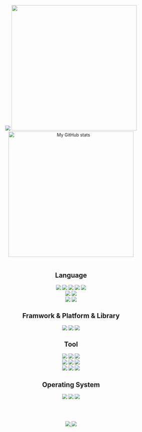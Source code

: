 <div align='center'>
  <img src="https://capsule-render.vercel.app/api?type=Waving&color=auto&height=200&section=header&text=BaeJoonSoo&fontSize=50&fontAlign=80&fontAlignY=30&animation=twinkling&desc=Front-end%20Developer&descAlign=85&descAlignY=50&fontColor=FFFFFF"/>
  
  <img src="https://github-readme-stats.vercel.app/api/top-langs/?username=baejoonsoo&langs_count=10&layout=compact&icon_color=2d77dc&title_color=2d77dc&text_color=ffffff&bg_color=0d1117&count_private=true" width=400px/>
  <br>
  <img align="center" alt="My GitHub stats" src="https://github-readme-stats.qwerty541.vercel.app/api?username=baejoonsoo&show_icons=true&include_all_commits=true&count_private=true&cache_seconds=1800&icon_color=2d77dc&title_color=2d77dc&text_color=ffffff&bg_color=0d1117" width=400px/>
  <br>
  <br>
  
  ## Language
  <img src="https://img.shields.io/badge/c-%2300599C.svg?style=for-the-badge&logo=c&logoColor=white">
  <img src="https://img.shields.io/badge/c++-%2300599C.svg?style=for-the-badge&logo=c%2B%2B&logoColor=white">
  <img src="https://img.shields.io/badge/python-3776AB.svg?style=for-the-badge&logo=python&logoColor=white">
  <img src="https://img.shields.io/badge/java-%23323330.svg?style=for-the-badge&logo=java&logoColor=%23F7DF1E">
  <img src="https://img.shields.io/badge/Go-%23039BE5.svg?style=for-the-badge&logo=Go&logoColor=white">
  <br>
  <img src="https://img.shields.io/badge/javaScript-%23323330.svg?style=for-the-badge&logo=javascript&logoColor=%23F7DF1E">
  <img src="https://img.shields.io/badge/typeScript-%23007ACC.svg?style=for-the-badge&logo=typescript&logoColor=white">
  <br>
  <img src="https://img.shields.io/badge/html5-%23E34F26.svg?style=for-the-badge&logo=html5&logoColor=white">
  <img src="https://img.shields.io/badge/css3-%231572B6.svg?style=for-the-badge&logo=css3&logoColor=white">

  ## Framwork & Platform & Library
  <img src="https://img.shields.io/badge/react-%2320232a.svg?style=for-the-badge&logo=react&logoColor=%2361DAFB">
  <img src="https://img.shields.io/badge/Next-black?style=for-the-badge&logo=next.js&logoColor=white">
  <img src="https://img.shields.io/badge/yarn-%23000000.svg?style=for-the-badge&logo=yarn&logoColor=white">

  ## Tool
  <img src="https://img.shields.io/badge/VSCODE-0078d7.svg?style=for-the-badge&logo=visual-studio-code&logoColor=white">
  <img src="https://img.shields.io/badge/PyCharm-1CDD8E.svg?style=for-the-badge&logo=PyCharm&logoColor=000000">
  <img src="https://img.shields.io/badge/IntelliJIDEA-FF2757.svg?style=for-the-badge&logo=intellij-idea&logoColor=000000">
  <br>
  <img src="https://img.shields.io/badge/git-%23F05033.svg?style=for-the-badge&logo=git&logoColor=white">
  <img src="https://img.shields.io/badge/github-%23121011.svg?style=for-the-badge&logo=github&logoColor=white">
  <img src="https://img.shields.io/badge/GitKraken-121422.svg?style=for-the-badge&logo=GitKraken&logoColor=#179287">
  <br>
  <img src="https://img.shields.io/badge/Notion-%23000000.svg?style=for-the-badge&logo=notion&logoColor=white">
  <img src="https://img.shields.io/badge/slack-4A154B.svg?style=for-the-badge&logo=slack&logoColor=white">
  <img src="https://img.shields.io/badge/ESLint-4B3263?style=for-the-badge&logo=eslint&logoColor=white">

  ## Operating System
  <img src="https://img.shields.io/badge/Windows-0078D6?style=for-the-badge&logo=windows&logoColor=white">
  <img src="https://img.shields.io/badge/Ubuntu-E95420?style=for-the-badge&logo=ubuntu&logoColor=white">
  <img src="https://img.shields.io/badge/MacOS-000000?style=for-the-badge&logo=macOS&logoColor=white">
  </details>
  
  <br>
  <br>
  <br>
  <br>
  <br>
  
  <a href="https://www.instagram.com/qownstn_618">
    <img src="https://img.shields.io/badge/Instagram-E4405F?style=for-the-badge&logo=Instagram&logoColor=white">
  </a>
  <a href="https://wnstn.tistory.com">
    <img src="https://img.shields.io/badge/Tistory-000000?style=for-the-badge&logo=Tistory&logoColor=white">
  </a>
</div>
